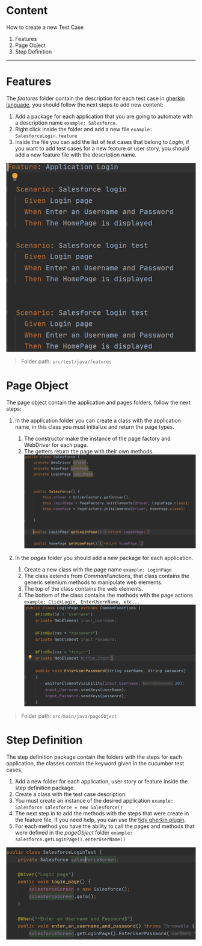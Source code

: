 # Content

How to create a new Test Case
1. Features
2. Page Object
3. Step Definition
-----------------------

# Features

The _features_ folder contain the description for each test case
in [gherkin language](https://cucumber.io/docs/gherkin/reference/),
you should follow the next steps to add new content:
 
1. Add a package for each application that you are going 
to automate with a description name `example: Salesforce`.
2. Right click inside the folder and add a new file  `example: SalesforceLogin.feature`
3. Inside the file you can add the list of test cases that belong to _Login_,
if you want to add test cases for a new feature or user story, you should add 
a new feature file with the description name.

![cucumberTest](../../../.img/cucumber/cucumberTest.PNG)

>Folder path: `src/test/java/features`   

# Page Object
The page object contain the application and pages folders, follow
the next steps:

1. In the application folder you  can create a class with the application name,
in this class you must initialize and return the page types.
    1. The constructor make the instance of the page factory and WebDriver for
    each page.
    2. The getters return the page with their own methods.
![application](../../../.img/cucumber/application.PNG)

2. In the _pages_ folder you should add a new package for each application.
    1. Create a new class with the page name `example: LoginPage`
    2. The class extends from _CommonFunctions_, that class contains 
    the generic selenium methods to manipulate web elements.
    3. The top of the class contains the web elements.
    4. The bottom of the class contains the methods with the page actions 
    `example: ClickLogin, EnterUsernName, etc...`
![pages](../../../.img/cucumber/pages.PNG)
    
>Folder path: `src/main/java/pageObject`

# Step Definition

The step definition package contain the folders with the steps
for each application, the classes contain the keyword given 
in the cucumber test cases.

1. Add a new folder for each application, user story or feature
inside the step definition package.
2. Create a class with the test case description.
3. You must create an instance of the desired application
   `example: Salesforce salesforce = new Salesforce()` 
4. The next step in to add the methods with the steps that 
were create in the feature file, if you need help, you can
use the [tidy gherkin plugin](https://chrome.google.com/webstore/detail/tidy-gherkin/nobemmencanophcnicjhfhnjiimegjeo?hl=en-GB).   
5. For each method you have the ability to call the pages and methods
that were defined in the _pageObject_ folder
    `example: salesforce.getLoginPage().enterUserName()`
    
![pages](../../../.img/cucumber/stepDefinition.PNG)    